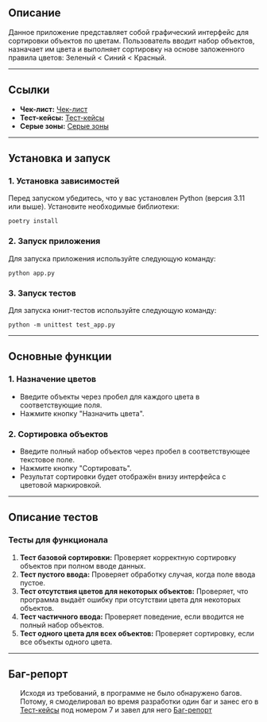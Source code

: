 <h2>Описание</h2>
<p>Данное приложение представляет собой графический интерфейс для сортировки объектов по цветам. Пользователь вводит набор объектов, назначает им цвета и выполняет сортировку на основе заложенного правила цветов: Зеленый < Синий < Красный.</p>

<hr>

<h2>Ссылки</h2>
<ul>
    <li><strong>Чек-лист:</strong> <a href="https://docs.google.com/document/d/17IkkaxmFvzNodCEWGkXrRwsJZ1ZaZgn9cBp6aWQftgs/edit?tab=t.0#heading=h.seipgjc5c51n">Чек-лист</a></li>
    <li><strong>Тест-кейсы:</strong> <a href="https://docs.google.com/spreadsheets/d/1AbbZ-xXJiHfgHLvk5ox48bgdBeKxFwsahPt0NOEB0-w/edit?gid=0#gid=0">Тест-кейсы</a></li>
    <li><strong>Серые зоны:</strong> <a href="https://docs.google.com/document/d/1iUb2P9UnKwGvlqWy0ZryPdetEJLW_mClc4WnEBS269Y/edit?tab=t.0">Серые зоны</a></li>
</ul>

<hr>

<h2>Установка и запуск</h2>

<h3>1. Установка зависимостей</h3>
<p>Перед запуском убедитесь, что у вас установлен Python (версия 3.11 или выше). Установите необходимые библиотеки:</p>
<pre><code>poetry install</code></pre>

<h3>2. Запуск приложения</h3>
<p>Для запуска приложения используйте следующую команду:</p>
<pre><code>python app.py</code></pre>

<h3>3. Запуск тестов</h3>
<p>Для запуска юнит-тестов используйте следующую команду:</p>
<pre><code>python -m unittest test_app.py</code></pre>

<hr>

<h2>Основные функции</h2>

<h3>1. Назначение цветов</h3>
<ul>
    <li>Введите объекты через пробел для каждого цвета в соответствующие поля.</li>
    <li>Нажмите кнопку "Назначить цвета".</li>
</ul>

<h3>2. Сортировка объектов</h3>
<ul>
    <li>Введите полный набор объектов через пробел в соответствующее текстовое поле.</li>
    <li>Нажмите кнопку "Сортировать".</li>
    <li>Результат сортировки будет отображён внизу интерфейса с цветовой маркировкой.</li>
</ul>

<hr>

<h2>Описание тестов</h2>

<h3>Тесты для функционала</h3>
<ol>
    <li><strong>Тест базовой сортировки:</strong> Проверяет корректную сортировку объектов при полном вводе данных.</li>
    <li><strong>Тест пустого ввода:</strong> Проверяет обработку случая, когда поле ввода пустое.</li>
    <li><strong>Тест отсутствия цветов для некоторых объектов:</strong> Проверяет, что программа выдаёт ошибку при отсутствии цвета для некоторых объектов.</li>
    <li><strong>Тест частичного ввода:</strong> Проверяет поведение, если вводится не полный набор объектов.</li>
    <li><strong>Тест одного цвета для всех объектов:</strong> Проверяет сортировку, если все объекты одного цвета.</li>
</ol>

<hr>

<h2>Баг-репорт</h2>
<ul>
    Исходя из требований, в программе не было обнаружено багов. Потому, я смоделировал во время разработки один баг и занес его в <a href="https://docs.google.com/spreadsheets/d/1AbbZ-xXJiHfgHLvk5ox48bgdBeKxFwsahPt0NOEB0-w/edit?gid=0#gid=0">Тест-кейсы</a> под номером 7 и завел для него <a href="https://docs.google.com/document/d/1eP8n9qOx63wXVBKCgLOMTY44LNsNtEaT6ZvckPfuFJw/edit?tab=t.0">Баг-репорт</a>

</ul>
